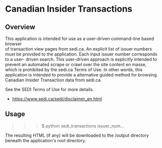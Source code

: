 # Canadian Insider Transactions
## Overview
This application is intended for use as a user-driven command-line based browser  
of transaction view pages from sedi.ca. An explicit list of issuer numbers must 
be provided to the application. Each input issuer number corresponds to a user-
driven search. This user-driven approach is explicitly intended to prevent an 
automated scrape or crawl over the site content en masse, which is prohibited by 
the sedi.ca Terms of Use. In other words, this application is intended to 
provide a alternative guided method for browsing Canadian Insider Transaction 
data from sedi.ca. 

See the SEDI Terms of Use for more details.

* https://www.sedi.ca/sedi/disclaimer_en.html

## Usage
>>> $ python sedi_transactions issuer_num...

The resulting HTML (if any) will be downloaded to the /output 
directory beneath the application's root directory.